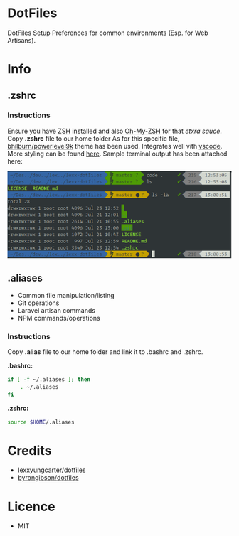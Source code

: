 # DotFiles
DotFiles Setup Preferences for common environments (Esp. for Web Artisans).

# Info

## .zshrc
### Instructions
Ensure you have [ZSH](https://gist.github.com/derhuerst/12a1558a4b408b3b2b6e) installed and also [Oh-My-ZSH](https://github.com/robbyrussell/oh-my-zsh) for that *etxra sauce*.
Copy **.zshrc** file to our home folder
As for this specific file, [bhilburn/powerlevel9k](https://github.com/bhilburn/powerlevel9k) theme has been used. Integrates well vith [vscode](https://code.visualstudio.com). More styling can be found [here](https://github.com/bhilburn/powerlevel9k/wiki/Stylizing-Your-Prompt).
Sample terminal output has been attached here:

![lexx terminal](https://github.com/lexxyungcarter/dotfiles/blob/master/lexx-oh-my-zsh-terminal.png)


## .aliases
- Common file manipulation/listing
- Git operations
- Laravel artisan commands
- NPM commands/operations

### Instructions
Copy **.alias** file to our home folder and link it to .bashrc and .zshrc.

**.bashrc:**
```bash
if [ -f ~/.aliases ]; then
    . ~/.aliases
fi
```
**.zshrc:**
```bash
source $HOME/.aliases
```

# Credits
- [lexxyungcarter/dotfiles](https://github.com/lexxyungcarter/dotfiles)
- [byrongibson/dotfiles](https://github.com/byrongibson/dotfiles)

# Licence
- MIT